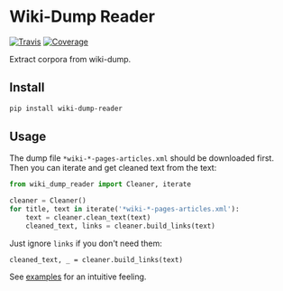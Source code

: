 # Wiki-Dump Reader

[![Travis](https://travis-ci.org/CyberZHG/wiki-dump-reader.svg)](https://travis-ci.org/CyberZHG/wiki-dump-reader)
[![Coverage](https://coveralls.io/repos/github/CyberZHG/wiki-dump-reader/badge.svg?branch=master)](https://coveralls.io/github/CyberZHG/wiki-dump-reader)

Extract corpora from wiki-dump.

## Install

```bash
pip install wiki-dump-reader
```

## Usage

The dump file `*wiki-*-pages-articles.xml` should be downloaded first. Then you can iterate and get cleaned text from the text:

```python
from wiki_dump_reader import Cleaner, iterate

cleaner = Cleaner()
for title, text in iterate('*wiki-*-pages-articles.xml'):
    text = cleaner.clean_text(text)
    cleaned_text, links = cleaner.build_links(text)
```

Just ignore `links` if you don't need them:

```
cleaned_text, _ = cleaner.build_links(text)
```

See [examples](tests/targets) for an intuitive feeling.

